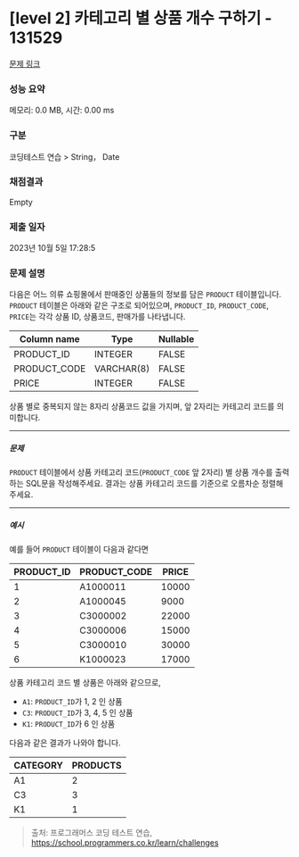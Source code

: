 # [level 2] 카테고리 별 상품 개수 구하기 - 131529 

[문제 링크](https://school.programmers.co.kr/learn/courses/30/lessons/131529) 

### 성능 요약

메모리: 0.0 MB, 시간: 0.00 ms

### 구분

코딩테스트 연습 > String， Date

### 채점결과

Empty

### 제출 일자

2023년 10월 5일 17:28:5

### 문제 설명

<p style="user-select: auto;">다음은 어느 의류 쇼핑몰에서 판매중인 상품들의 정보를 담은 <code style="user-select: auto;">PRODUCT</code> 테이블입니다. <code style="user-select: auto;">PRODUCT</code> 테이블은 아래와 같은 구조로 되어있으며, <code style="user-select: auto;">PRODUCT_ID</code>, <code style="user-select: auto;">PRODUCT_CODE</code>, <code style="user-select: auto;">PRICE</code>는 각각 상품 ID, 상품코드, 판매가를 나타냅니다.</p>
<table class="table" style="user-select: auto;">
        <thead style="user-select: auto;"><tr style="user-select: auto;">
<th style="user-select: auto;">Column name</th>
<th style="user-select: auto;">Type</th>
<th style="user-select: auto;">Nullable</th>
</tr>
</thead>
        <tbody style="user-select: auto;"><tr style="user-select: auto;">
<td style="user-select: auto;">PRODUCT_ID</td>
<td style="user-select: auto;">INTEGER</td>
<td style="user-select: auto;">FALSE</td>
</tr>
<tr style="user-select: auto;">
<td style="user-select: auto;">PRODUCT_CODE</td>
<td style="user-select: auto;">VARCHAR(8)</td>
<td style="user-select: auto;">FALSE</td>
</tr>
<tr style="user-select: auto;">
<td style="user-select: auto;">PRICE</td>
<td style="user-select: auto;">INTEGER</td>
<td style="user-select: auto;">FALSE</td>
</tr>
</tbody>
      </table>
<p style="user-select: auto;">상품 별로 중복되지 않는 8자리 상품코드 값을 가지며, 앞 2자리는 카테고리 코드를 의미합니다.</p>

<hr style="user-select: auto;">

<h5 style="user-select: auto;">문제</h5>

<p style="user-select: auto;"><code style="user-select: auto;">PRODUCT</code> 테이블에서 상품 카테고리 코드(<code style="user-select: auto;">PRODUCT_CODE</code> 앞 2자리) 별 상품 개수를 출력하는 SQL문을 작성해주세요. 결과는 상품 카테고리 코드를 기준으로 오름차순 정렬해주세요.</p>

<hr style="user-select: auto;">

<h5 style="user-select: auto;">예시</h5>

<p style="user-select: auto;">예를 들어 <code style="user-select: auto;">PRODUCT</code> 테이블이 다음과 같다면</p>
<table class="table" style="user-select: auto;">
        <thead style="user-select: auto;"><tr style="user-select: auto;">
<th style="user-select: auto;">PRODUCT_ID</th>
<th style="user-select: auto;">PRODUCT_CODE</th>
<th style="user-select: auto;">PRICE</th>
</tr>
</thead>
        <tbody style="user-select: auto;"><tr style="user-select: auto;">
<td style="user-select: auto;">1</td>
<td style="user-select: auto;">A1000011</td>
<td style="user-select: auto;">10000</td>
</tr>
<tr style="user-select: auto;">
<td style="user-select: auto;">2</td>
<td style="user-select: auto;">A1000045</td>
<td style="user-select: auto;">9000</td>
</tr>
<tr style="user-select: auto;">
<td style="user-select: auto;">3</td>
<td style="user-select: auto;">C3000002</td>
<td style="user-select: auto;">22000</td>
</tr>
<tr style="user-select: auto;">
<td style="user-select: auto;">4</td>
<td style="user-select: auto;">C3000006</td>
<td style="user-select: auto;">15000</td>
</tr>
<tr style="user-select: auto;">
<td style="user-select: auto;">5</td>
<td style="user-select: auto;">C3000010</td>
<td style="user-select: auto;">30000</td>
</tr>
<tr style="user-select: auto;">
<td style="user-select: auto;">6</td>
<td style="user-select: auto;">K1000023</td>
<td style="user-select: auto;">17000</td>
</tr>
</tbody>
      </table>
<p style="user-select: auto;">상품 카테고리 코드 별 상품은 아래와 같으므로,</p>

<ul style="user-select: auto;">
<li style="user-select: auto;"><code style="user-select: auto;">A1</code>: <code style="user-select: auto;">PRODUCT_ID</code>가 1, 2 인 상품</li>
<li style="user-select: auto;"><code style="user-select: auto;">C3</code>: <code style="user-select: auto;">PRODUCT_ID</code>가 3, 4, 5 인 상품</li>
<li style="user-select: auto;"><code style="user-select: auto;">K1</code>: <code style="user-select: auto;">PRODUCT_ID</code>가 6 인 상품</li>
</ul>

<p style="user-select: auto;">다음과 같은 결과가 나와야 합니다.</p>
<table class="table" style="user-select: auto;">
        <thead style="user-select: auto;"><tr style="user-select: auto;">
<th style="user-select: auto;">CATEGORY</th>
<th style="user-select: auto;">PRODUCTS</th>
</tr>
</thead>
        <tbody style="user-select: auto;"><tr style="user-select: auto;">
<td style="user-select: auto;">A1</td>
<td style="user-select: auto;">2</td>
</tr>
<tr style="user-select: auto;">
<td style="user-select: auto;">C3</td>
<td style="user-select: auto;">3</td>
</tr>
<tr style="user-select: auto;">
<td style="user-select: auto;">K1</td>
<td style="user-select: auto;">1</td>
</tr>
</tbody>
      </table>

> 출처: 프로그래머스 코딩 테스트 연습, https://school.programmers.co.kr/learn/challenges